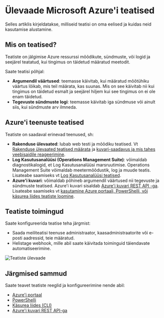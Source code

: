 <properties
    pageTitle="Ülevaade Microsoft Azure'i teatised | Microsoft Azure'i"
    description="Teatiste võimaldab teil jälgida Azure ressursi mõõdikute, sündmuste või logid ja kohaletoimetamisest teie määratud tingimuste."
    authors="rboucher"
    manager="carolz"
    editor=""
    services="monitoring-and-diagnostics"
    documentationCenter="monitoring-and-diagnostics"/>

<tags
    ms.service="monitoring-and-diagnostics"
    ms.workload="na"
    ms.tgt_pltfrm="na"
    ms.devlang="na"
    ms.topic="article"
    ms.date="09/24/2016"
    ms.author="robb"/>

# <a name="overview-of-alerts-in-microsoft-azure"></a>Ülevaade Microsoft Azure'i teatised


Selles artiklis kirjeldatakse, milliseid teatisi on oma eelised ja kuidas neid kasutamise alustamine.  

## <a name="what-are-alerts"></a>Mis on teatised?
Teatiste on jälgimise Azure ressurssi mõõdikute, sündmuste, või logid ja seejärel teatatud, kui tingimus on täidetud määratud meetodit.

Saate teatisi põhjal:

- **Argumendil väärtused**: teemasse käivitab, kui määratud mõõtühiku väärtus lõikab, mis teil määrata, kas suunas. Mis on see käivitab nii kui tingimus on täidetud esmalt ja seejärel hiljem kui see tingimus on ei ole enam täidetud.
- **Tegevuste sündmuste logi**: teemasse käivitab iga sündmuse või ainult siis, kui sündmuste arv ilmneda.

## <a name="alerts-in-different-azure-services"></a>Azure'i teenuste teatised

Teatiste on saadaval erinevad teenused, sh:

- **Rakenduse ülevaated**: lubab web testi ja mõõdiku teatised. Vt [Rakenduse ülevaated teatised määrata](../application-insights/app-insights-alerts.md) ja [kuvari-saadavus ja mis tahes veebisaidile reageerimine](../application-insights/app-insights-monitor-web-app-availability.md).
- **Log Kasutusanalüüsi (Operations Management Suite)**: võimaldab diagnostikalogid, et Log Kasutusanalüüsi marsruutimise. Operations Management Suite võimaldab meetermõõdustik, log ja muude teatis. Lisateabe saamiseks vt [Log Kasutusanalüüsi teatised](../log-analytics/log-analytics-alerts.md).  
- **Azure'i kuvari**: võimaldab põhineb argumendil väärtused nii tegevuste ja sündmuste teatised. Azure'i kuvari sisaldab [Azure'i kuvari REST API -ga](https://msdn.microsoft.com/library/dn931943.aspx).  Lisateabe saamiseks vt [kasutamine Azure portaali, PowerShelli, või käsurea liides teatiste loomine](insights-alerts-portal.md).

## <a name="alert-actions"></a>Teatiste toimingud
Saate konfigureerida teatise teha järgmist:

- Saada meiliteatisi teenuse administraator, kaasadministraatorite või e-posti aadressid, teie määratud.
- Helistage webhook, mille abil saate käivitada toiminguid täiendavate automatiseerimine.

 ![Teatiste ülevaade](./media/monitoring-overview-alerts/AlertsOverviewResource3.png)


## <a name="next-steps"></a>Järgmised sammud

Saate teavet teatiste reeglid ja konfigureerimine nende abil:

- [Azure'i portaal](insights-alerts-portal.md)
- [PowerShelli](insights-alerts-powershell.md)
- [Käsurea liides (CLI)](insights-alerts-command-line-interface.md)
- [Azure'i kuvari REST API-ga](https://msdn.microsoft.com/library/azure/dn931945.aspx)
